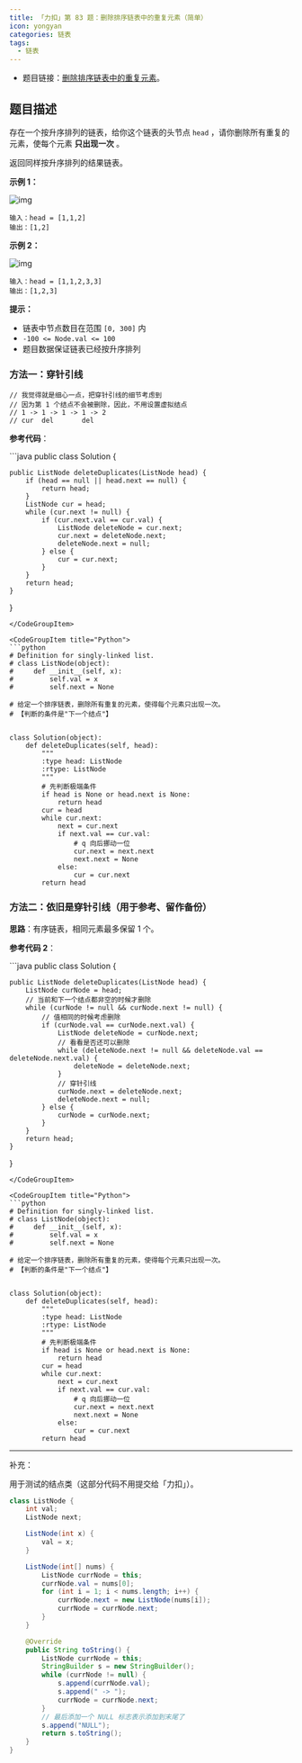 ```yaml
---
title: 「力扣」第 83 题：删除排序链表中的重复元素（简单）
icon: yongyan
categories: 链表
tags:
  - 链表
---
```


+ 题目链接：[删除排序链表中的重复元素](https://leetcode-cn.com/problems/remove-duplicates-from-sorted-list)。

## 题目描述

存在一个按升序排列的链表，给你这个链表的头节点 `head` ，请你删除所有重复的元素，使每个元素 **只出现一次** 。

返回同样按升序排列的结果链表。



**示例 1：**

![img](https://assets.leetcode.com/uploads/2021/01/04/list1.jpg)

```
输入：head = [1,1,2]
输出：[1,2]
```

**示例 2：**

![img](https://assets.leetcode.com/uploads/2021/01/04/list2.jpg)





```
输入：head = [1,1,2,3,3]
输出：[1,2,3]
```



**提示：**

- 链表中节点数目在范围 `[0, 300]` 内
- `-100 <= Node.val <= 100`
- 题目数据保证链表已经按升序排列

### 方法一：穿针引线

```
// 我觉得就是细心一点，把穿针引线的细节考虑到
// 因为第 1 个结点不会被删除，因此，不用设置虚拟结点
// 1 -> 1 -> 1 -> 1 -> 2
// cur  del       del
```

**参考代码**：



<CodeGroup>
<CodeGroupItem title="Java">
```java
public class Solution {

    public ListNode deleteDuplicates(ListNode head) {
        if (head == null || head.next == null) {
            return head;
        }
        ListNode cur = head;
        while (cur.next != null) {
            if (cur.next.val == cur.val) {
                ListNode deleteNode = cur.next;
                cur.next = deleteNode.next;
                deleteNode.next = null;
            } else {
                cur = cur.next;
            }
        }
        return head;
    }
}
```    
</CodeGroupItem>

<CodeGroupItem title="Python">
```python
# Definition for singly-linked list.
# class ListNode(object):
#     def __init__(self, x):
#         self.val = x
#         self.next = None

# 给定一个排序链表，删除所有重复的元素，使得每个元素只出现一次。
# 【判断的条件是"下一个结点"】


class Solution(object):
    def deleteDuplicates(self, head):
        """
        :type head: ListNode
        :rtype: ListNode
        """
        # 先判断极端条件
        if head is None or head.next is None:
            return head
        cur = head
        while cur.next:
            next = cur.next
            if next.val == cur.val:
                # q 向后挪动一位
                cur.next = next.next
                next.next = None
            else:
                cur = cur.next
        return head
```
</CodeGroupItem>
</CodeGroup>

### 方法二：依旧是穿针引线（用于参考、留作备份）

**思路**：有序链表，相同元素最多保留 $1$ 个。

**参考代码 2**：

<CodeGroup>
<CodeGroupItem title="Java">
```java
public class Solution {

    public ListNode deleteDuplicates(ListNode head) {
        ListNode curNode = head;
        // 当前和下一个结点都非空的时候才删除
        while (curNode != null && curNode.next != null) {
            // 值相同的时候考虑删除
            if (curNode.val == curNode.next.val) {
                ListNode deleteNode = curNode.next;
                // 看看是否还可以删除
                while (deleteNode.next != null && deleteNode.val == deleteNode.next.val) {
                    deleteNode = deleteNode.next;
                }
                // 穿针引线
                curNode.next = deleteNode.next;
                deleteNode.next = null;
            } else {
                curNode = curNode.next;
            }
        }
        return head;
    }
}
```
</CodeGroupItem>

<CodeGroupItem title="Python">
```python
# Definition for singly-linked list.
# class ListNode(object):
#     def __init__(self, x):
#         self.val = x
#         self.next = None

# 给定一个排序链表，删除所有重复的元素，使得每个元素只出现一次。
# 【判断的条件是"下一个结点"】


class Solution(object):
    def deleteDuplicates(self, head):
        """
        :type head: ListNode
        :rtype: ListNode
        """
        # 先判断极端条件
        if head is None or head.next is None:
            return head
        cur = head
        while cur.next:
            next = cur.next
            if next.val == cur.val:
                # q 向后挪动一位
                cur.next = next.next
                next.next = None
            else:
                cur = cur.next
        return head
```
</CodeGroupItem>
</CodeGroup>



---

补充：

用于测试的结点类（这部分代码不用提交给「力扣」）。
```java
class ListNode {
    int val;
    ListNode next;

    ListNode(int x) {
        val = x;
    }

    ListNode(int[] nums) {
        ListNode currNode = this;
        currNode.val = nums[0];
        for (int i = 1; i < nums.length; i++) {
            currNode.next = new ListNode(nums[i]);
            currNode = currNode.next;
        }
    }

    @Override
    public String toString() {
        ListNode currNode = this;
        StringBuilder s = new StringBuilder();
        while (currNode != null) {
            s.append(currNode.val);
            s.append(" -> ");
            currNode = currNode.next;
        }
        // 最后添加一个 NULL 标志表示添加到末尾了
        s.append("NULL");
        return s.toString();
    }
}
```




